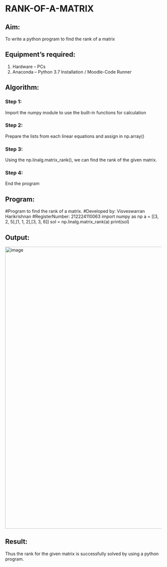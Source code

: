 # RANK-OF-A-MATRIX
## Aim:
To write a python program to find the rank of a matrix
## Equipment’s required:
1. 	Hardware – PCs
2. 	Anaconda – Python 3.7 Installation / Moodle-Code Runner
## Algorithm:
### Step 1: 
Import the numpy module to use the built-in functions for calculation
### Step 2: 
Prepare the lists from each linear equations and assign in np.array()
### Step 3: 
Using the np.linalg.matrix_rank(), we can find the rank of the given matrix.
### Step 4: 
End the program
## Program:
#Program to find the rank of a matrix.
#Developed by: Visveswarran Harikrishnan
#RegisterNumber: 212224110063
import numpy as np
a = [[3, 2, 5],[1, 1, 2],[3, 3, 6]]
sol = np.linalg.matrix_rank(a)
print(sol)

## Output:
<img width="1492" height="907" alt="image" src="https://github.com/user-attachments/assets/6b6da161-5ab0-4a90-a7ff-3efde1a3fea3" />

## Result:
Thus the rank for the given matrix is successfully solved by  using a python program.

